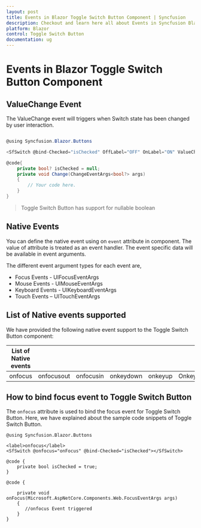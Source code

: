 ```yaml
---
layout: post
title: Events in Blazor Toggle Switch Button Component | Syncfusion
description: Checkout and learn here all about Events in Syncfusion Blazor Toggle Switch Button component and more.
platform: Blazor
control: Toggle Switch Button 
documentation: ug
---
```


# Events in Blazor Toggle Switch Button Component

## ValueChange Event

The ValueChange event will triggers when Switch state has been changed by user interaction.

```csharp

@using Syncfusion.Blazor.Buttons

<SfSwitch @bind-Checked="isChecked" OffLabel="OFF" OnLabel="ON" ValueChange="Change" TChecked="bool?" ></SfSwitch>

@code{
    private bool? isChecked = null;
    private void Change(ChangeEventArgs<bool?> args)
    {
        // Your code here.
    }
}

```

> Toggle Switch Button has support for nullable boolean

## Native Events

You can define the native event using on `event` attribute in component. The value of attribute is treated as an event handler. The event specific data will be available in event arguments.

The different event argument types for each event are,

* Focus Events - UIFocusEventArgs
* Mouse Events - UIMouseEventArgs
* Keyboard Events - UIKeyboardEventArgs
* Touch Events – UITouchEventArgs

## List of Native events supported

We have provided the following native event support to the Toggle Switch Button component:

| List of Native events |  |  | | | |
| --- | --- | --- | --- | --- | --- |
|onfocus|onfocusout|onfocusin|onkeydown|onkeyup|Onkeypress|

## How to bind focus event to Toggle Switch Button

The `onfocus` attribute is used to bind the focus event for Toggle Switch Button. Here, we have explained about the sample code snippets of Toggle Switch Button.

```cshtml
@using Syncfusion.Blazor.Buttons

<label>onfocus</label>
<SfSwitch @onfocus="onFocus" @bind-Checked="isChecked"></SfSwitch>

@code {
    private bool isChecked = true;
}

@code {

    private void onFocus(Microsoft.AspNetCore.Components.Web.FocusEventArgs args)
    {
       //onfocus Event triggered
    }
}

```